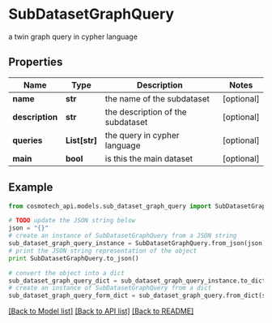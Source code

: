# SubDatasetGraphQuery

a twin graph query in cypher language

## Properties

Name | Type | Description | Notes
------------ | ------------- | ------------- | -------------
**name** | **str** | the name of the subdataset | [optional] 
**description** | **str** | the description of the subdataset | [optional] 
**queries** | **List[str]** | the query in cypher language | [optional] 
**main** | **bool** | is this the main dataset | [optional] 

## Example

```python
from cosmotech_api.models.sub_dataset_graph_query import SubDatasetGraphQuery

# TODO update the JSON string below
json = "{}"
# create an instance of SubDatasetGraphQuery from a JSON string
sub_dataset_graph_query_instance = SubDatasetGraphQuery.from_json(json)
# print the JSON string representation of the object
print SubDatasetGraphQuery.to_json()

# convert the object into a dict
sub_dataset_graph_query_dict = sub_dataset_graph_query_instance.to_dict()
# create an instance of SubDatasetGraphQuery from a dict
sub_dataset_graph_query_form_dict = sub_dataset_graph_query.from_dict(sub_dataset_graph_query_dict)
```
[[Back to Model list]](../README.md#documentation-for-models) [[Back to API list]](../README.md#documentation-for-api-endpoints) [[Back to README]](../README.md)


